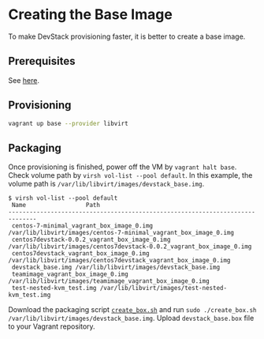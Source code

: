 # Creating the Base Image

To make DevStack provisioning faster, it is better to create a base image.

## Prerequisites
See [here](README.md).

## Provisioning
```bash
vagrant up base --provider libvirt
```

## Packaging
Once provisioning is finished, power off the VM by `vagrant halt base`. Check volume path by `virsh vol-list --pool default`. In this example, the volume path is `/var/lib/libvirt/images/devstack_base.img`.

```
$ virsh vol-list --pool default
 Name                 Path
------------------------------------------------------------------------------
 centos-7-minimal_vagrant_box_image_0.img /var/lib/libvirt/images/centos-7-minimal_vagrant_box_image_0.img
 centos7devstack-0.0.2_vagrant_box_image_0.img /var/lib/libvirt/images/centos7devstack-0.0.2_vagrant_box_image_0.img
 centos7devstack_vagrant_box_image_0.img /var/lib/libvirt/images/centos7devstack_vagrant_box_image_0.img
 devstack_base.img /var/lib/libvirt/images/devstack_base.img
 teamimage_vagrant_box_image_0.img /var/lib/libvirt/images/teamimage_vagrant_box_image_0.img
 test-nested-kvm_test.img /var/lib/libvirt/images/test-nested-kvm_test.img
```

Download the packaging script [`create_box.sh`](https://github.com/pradels/vagrant-libvirt/blob/master/tools/create_box.sh) and run `sudo ./create_box.sh /var/lib/libvirt/images/devstack_base.img`.
Upload `devstack_base.box` file to your Vagrant repository.
